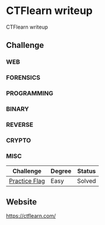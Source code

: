 # CTFlearn writeup
CTFlearn writeup

## Challenge
### WEB
### FORENSICS
### PROGRAMMING
### BINARY
### REVERSE
### CRYPTO
### MISC
|Challenge|Degree|Status|
|-|-|-|
|[Practice Flag](MISC/Practice%20Flag/README.md)|Easy|Solved|


## Website
https://ctflearn.com/
